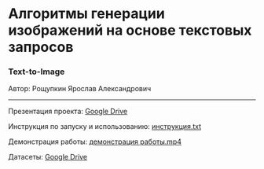 # Алгоритмы генерации изображений на основе текстовых запросов
### Text-to-Image

Автор: Рощупкин Ярослав Александрович

---
Презентация проекта: [Google Drive](https://docs.google.com/presentation/d/1o8olfhI6Avf6abUduzgPYFn-kIJcKHXg/edit?usp=sharing&ouid=100564122544125841936&rtpof=true&sd=true)

Инструкция по запуску и использованию: [инструкция.txt](https://github.com/SteamMachinist/text-to-image/blob/main/%D0%B8%D0%BD%D1%81%D1%82%D1%80%D1%83%D0%BA%D1%86%D0%B8%D1%8F.txt)

Демонстрация работы: [демонстрация работы.mp4](https://github.com/SteamMachinist/text-to-image/blob/main/%D0%B4%D0%B5%D0%BC%D0%BE%D0%BD%D1%81%D1%82%D1%80%D0%B0%D1%86%D0%B8%D1%8F%20%D1%80%D0%B0%D0%B1%D0%BE%D1%82%D1%8B.mp4)

Датасеты: [Google Drive](https://drive.google.com/file/d/10ttnp-KPQQIG11cHzGVSw5ccqbLodA4a/view?usp=sharing)

